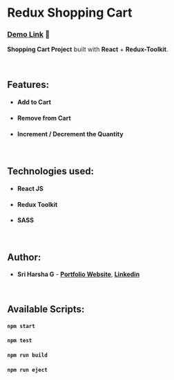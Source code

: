 # Redux Shopping Cart

### [Demo Link]() 🔗

**Shopping Cart Project** built with **React** + **Redux-Toolkit**.

<br/>

## Features:

- #### Add to Cart
- #### Remove from Cart
- #### Increment / Decrement the Quantity

<br/>

## Technologies used:

- #### **React JS**
- #### **Redux Toolkit**
- #### **SASS**

<br/>

## Author:

- **Sri Harsha G** - **[Portfolio Website](https://harsha-godavarthi-portfolio.netlify.app/)**, **[Linkedin](www.linkedin.com/in/sri-harsha-godavarthi-2895a0185)**

<br/>

## Available Scripts:

#### `npm start`

#### `npm test`

#### `npm run build`

#### `npm run eject`
